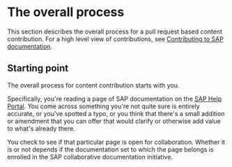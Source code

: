 # The overall process

This section describes the overall process for a pull request based content contribution. For a high level view of contributions, see [Contributing to SAP documentation](../contributing.md).

## Starting point

The overall process for content contribution starts with you.

Specifically, you're reading a page of SAP documentation on the [SAP Help Portal][sap-help-portal]. You come across something you're not quite sure is entirely accurate, or you've spotted a typo, or you think that there's a small addition or amendment that you can offer that would clarify or otherwise add value to what's already there.

You check to see if that particular page is open for collaboration. Whether it is or not depends if the documentation set to which the page belongs is enrolled in the SAP collaborative documentation initiative.




[sap-help-portal]: https://help.sap.com

